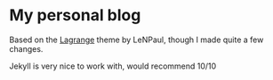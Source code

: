 # My personal blog

Based on the [Lagrange](https://github.com/LeNPaul/Lagrange) theme by LeNPaul, though I made quite a few changes.

Jekyll is very nice to work with, would recommend 10/10
